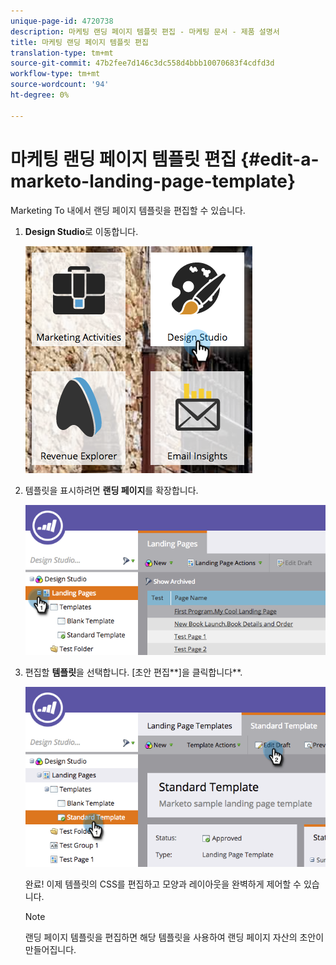 ```yaml
---
unique-page-id: 4720738
description: 마케팅 랜딩 페이지 템플릿 편집 - 마케팅 문서 - 제품 설명서
title: 마케팅 랜딩 페이지 템플릿 편집
translation-type: tm+mt
source-git-commit: 47b2fee7d146c3dc558d4bbb10070683f4cdfd3d
workflow-type: tm+mt
source-wordcount: '94'
ht-degree: 0%

---
```



# 마케팅 랜딩 페이지 템플릿 편집 {#edit-a-marketo-landing-page-template}

Marketing To 내에서 랜딩 페이지 템플릿을 편집할 수 있습니다.

1. **Design Studio**&#x200B;로 이동합니다.

   ![](assets/designstudio.png)

1. 템플릿을 표시하려면 **랜딩 페이지**&#x200B;를 확장합니다.

   ![](assets/image2015-5-21-12-3a40-3a3.png)

1. 편집할 **템플릿**&#x200B;을 선택합니다. [초안 편집**]을 클릭합니다**.

   ![](assets/image2015-5-21-12-3a37-3a54.png)

   완료! 이제 템플릿의 CSS를 편집하고 모양과 레이아웃을 완벽하게 제어할 수 있습니다.

   >[!NOTE]
   >
   >랜딩 페이지 템플릿을 편집하면 해당 템플릿을 사용하여 랜딩 페이지 자산의 초안이 만들어집니다.


